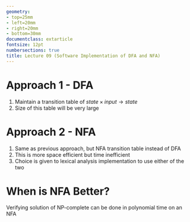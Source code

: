 ```yaml
---
geometry:
- top=25mm
- left=20mm
- right=20mm
- bottom=30mm
documentclass: extarticle
fontsize: 12pt
numbersections: true
title: Lecture 09 (Software Implementation of DFA and NFA)
--- 
```


# Approach 1 - DFA
1. Maintain a transition table of $state\times input\to state$
1. Size of this table will be very large

# Approach 2 - NFA
1. Same as previous approach, but NFA transition table instead of DFA
1. This is more space efficient but time inefficient
1. Choice is given to lexical analysis implementation to use either of the two

# When is NFA Better?
Verifying solution of NP-complete can be done in polynomial time on an NFA
